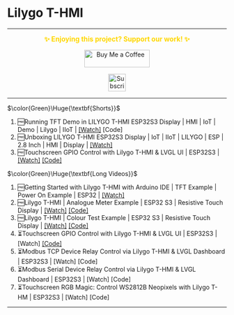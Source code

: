 # Lilygo T-HMI

---
<p align="center">
  <span style="font-size: 1.1em; color: #FFD700; font-weight: bold;">✨ Enjoying this project? Support our work! ✨</span>
</p>

<p align="center" style="margin: 15px 0;">
  <a href="https://buymeacoffee.com/pylin" target="_blank">
    <img src="https://cdn.buymeacoffee.com/buttons/v2/default-yellow.png" alt="Buy Me a Coffee" style="height: 40px; width: 150px;">
  </a>
</p>

<p align="center" style="margin: 15px 0;">
  <a href="https://www.youtube.com/channel/UCKKhdFV0q8CV5vWUDfiDfTw" target="_blank">
    <img src="https://img.shields.io/badge/SUBSCRIBE%20ON%20YOUTUBE-FF0000?style=for-the-badge&logo=youtube&logoColor=white" alt="Subscribe on YouTube" style="height: 40px;">
  </a>
</p>

---

$\color{Green}\Huge{\textbf{Shorts}}$

1. 🆓Running TFT Demo in LILYGO T-HMI ESP32S3 Display | HMI | IoT | Demo | Lilygo | IIoT | [[Watch]](https://youtube.com/shorts/9CcW0_vulEw) [Code]
2. 🆓Unboxing LILYGO T-HMI ESP32S3 Display | IoT | IIoT | LILYGO | ESP | 2.8 Inch | HMI | Display | [[Watch]](https://youtube.com/shorts/BKtSJceH6yc)
3. 🆓Touchscreen GPIO Control with Lilygo T-HMI & LVGL UI | ESP32S3 | [[Watch]](https://youtube.com/shorts/G9RggduKXN4) [[Code]](https://github.com/Xinyuan-LilyGO/T-HMI/tree/master/examples/t-hmi_led_control)

$\color{Green}\Huge{\textbf{Long Videos}}$

1. 🆓Getting Started with Lilygo T-HMI with Arduino IDE | TFT Example | Power On Example | ESP32 | [[Watch]](https://youtu.be/lspoB5OtbuI)
2. 🆓Lilygo T-HMI | Analogue Meter Example | ESP32 S3 | Resistive Touch Display | [[Watch]](https://youtu.be/BZeGNBP6ork) [[Code]](https://github.com/papercodeIN/Lilygo/tree/main/T-HMI/Examples/Analogue_Meter_Example)
3. 🆓Lilygo T-HMI | Colour Test Example | ESP32 S3 | Resistive Touch Display | [[Watch]](https://youtu.be/8henVYCI218) [[Code]](https://github.com/papercodeIN/Lilygo/tree/main/T-HMI/Examples/Colour_Test_Example)
4. ⏳️Touchscreen GPIO Control with Lilygo T-HMI & LVGL UI | ESP32S3 | [Watch] [[Code]](https://github.com/Xinyuan-LilyGO/T-HMI/tree/master/examples/t-hmi_led_control)
5. ⏳️Modbus TCP Device Relay Control via Lilygo T-HMI & LVGL Dashboard  | ESP32S3 | [Watch] [Code]
6. ⏳️Modbus Serial Device Relay Control via Lilygo T-HMI & LVGL Dashboard  | ESP32S3 | [Watch] [Code]
7. ⏳️Touchscreen RGB Magic: Control WS2812B Neopixels with Lilygo T-HM | ESP32S3 | [Watch] [Code]

---